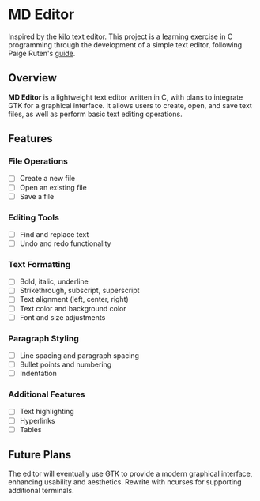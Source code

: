 # MD Editor

Inspired by the [kilo text editor](https://github.com/antirez/).
This project is a learning exercise in C programming through the development of a simple text editor, following Paige Ruten's [guide](https://viewsourcecode.org/snaptoken/kilo/).

## Overview
**MD Editor** is a lightweight text editor written in C, with plans to integrate GTK for a graphical interface. It allows users to create, open, and save text files, as well as perform basic text editing operations.

## Features
### File Operations
- [ ] Create a new file
- [ ] Open an existing file
- [ ] Save a file

### Editing Tools
- [ ] Find and replace text
- [ ] Undo and redo functionality

### Text Formatting
- [ ] Bold, italic, underline
- [ ] Strikethrough, subscript, superscript
- [ ] Text alignment (left, center, right)
- [ ] Text color and background color
- [ ] Font and size adjustments

### Paragraph Styling
- [ ] Line spacing and paragraph spacing
- [ ] Bullet points and numbering
- [ ] Indentation

### Additional Features
- [ ] Text highlighting
- [ ] Hyperlinks
- [ ] Tables

## Future Plans
The editor will eventually use GTK to provide a modern graphical interface, enhancing usability and aesthetics.
Rewrite with ncurses for supporting additional terminals.